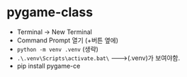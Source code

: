 # pygame-class

- Terminal -> New Terminal
- Command Prompt 열기 (+버튼 옆에)
- `python -m venv .venv` (생략)
- `.\.venv\Scripts\activate.bat\`
--->(.venv)가 보여야함.
- pip install pygame-ce